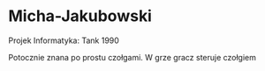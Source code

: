 # Micha-Jakubowski
Projek Informatyka: Tank 1990 

Potocznie znana po prostu czołgami. W grze gracz steruje czołgiem 
